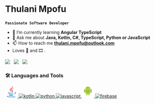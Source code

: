 # Thulani Mpofu 
**`Passionate Software Developer`**

- 🌱 I’m currently learning **Angular TypeScript**
- 💬 Ask me about **Java, Kotlin, C#, TypeScript, Python or JavaScript**
- 📫 How to reach me **thulani.mpofu@outlook.com**
- Loves 🎵 and 🎞 .

<a href="https://github.com/TOLANY-LANNIE/TOLANY-LANNIE/blob/main/Thulani%20Resume.pdf" download><img src="https://img.shields.io/badge/DOWNLOAD-RESUME-ff69b4.svg?style=for-the-badge&logo=codeigniter&logoColor=white"></a>&nbsp;&nbsp;&nbsp;<a href="mailto:thulani.mpofu@outlook.com"><img src="https://img.shields.io/badge/Email-thulani-8056d5.svg?style=for-the-badge&logo=minutemailer&logoColor=white"></a>&nbsp;&nbsp;&nbsp;<a href="https://www.linkedin.com/in/thulani-mpofu/" target="_blank"><img src="https://img.shields.io/badge/linkedin-thulaniMpofu-brightgreen.svg?style=for-the-badge&logo=linkedin&logoColor=white" ></a>

### 🛠 Languages and Tools
<p align="left">
  <a href="https://www.java.com" target="_blank"> <img src="https://raw.githubusercontent.com/devicons/devicon/master/icons/java/java-original.svg" alt="java" width="40"     height="40"/>
  <a href="https://kotlinlang.org" target="_blank"> <img src="https://www.vectorlogo.zone/logos/kotlinlang/kotlinlang-icon.svg" alt="kotlin" width="40" height="40"/>
  <a href="https://www.python.org/https://www.python.org/" target="_blank"> <img src="https://www.vectorlogo.zone/logos/python/python-icon.svg" alt="python" width="40"      height="40"/>
  <a href="https://www.javascript.com/" target="_blank"> <img src="https://www.vectorlogo.zone/logos/javascript/javascript-icon.svg" alt="javascript" width="40"          height="40"/>
  <a href="https://developer.android.com" target="_blank"> <img src="https://raw.githubusercontent.com/devicons/devicon/master/icons/android/android-original-wordmark.svg" alt="android" width="40" height="40"/>
  <a href="https://firebase.google.com/" target="_blank"> <img src="https://www.vectorlogo.zone/logos/firebase/firebase-icon.svg" alt="firebase" width="40" height="40"/>

</p>

  
